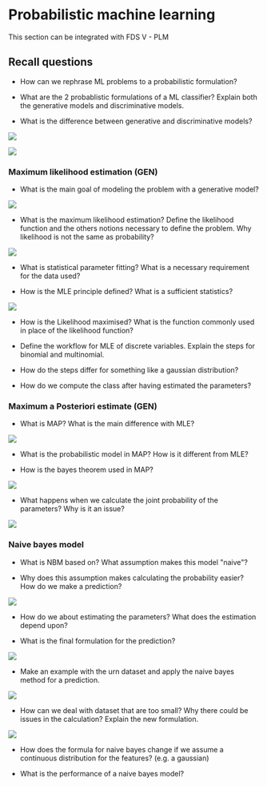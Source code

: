 # Probabilistic machine learning

This section can be integrated with FDS V - PLM

## Recall questions

- How can we rephrase ML problems to a probabilistic formulation?

- What are the 2 probablistic formulations of a ML classifier? Explain both the generative models and discriminative models.

- What is the difference between generative and discriminative models?

![](./static/ML/pml2.png)

![](./static/ML/pml1.png)

### Maximum likelihood estimation (GEN)

- What is the main goal of modeling the problem with a generative model? 
  
![](./static/ML/pml3.png)

- What is the maximum likelihood estimation? Define the likelihood function and the others notions necessary to define the problem. Why likelihood is not the same as probability?
  
![](./static/ML/pml4.png)

- What is statistical parameter fitting? What is a necessary requirement for the data used?

- How is the MLE principle defined?  What is a sufficient statistics?

![](./static/ML/pml5.png)

- How is the Likelihood maximised? What is the function commonly used in place of the likelihood function?

- Define the workflow for MLE of discrete variables. Explain the steps for binomial and multinomial.

- How do the steps differ for something like a gaussian distribution?

- How do we compute the class after having estimated the parameters?

### Maximum a Posteriori estimate (GEN)

- What is MAP? What is the main difference with MLE?

![](./static/ML/pml9.png)

- What is the probabilistic model in MAP? How is it different from MLE?

- How is the bayes theorem used in MAP?
  
![](./static/ML/pml10.png)

- What happens when we calculate the joint probability of the parameters? Why is it an issue?

![](./static/ML/pml11.png)

### Naive bayes model 

- What is NBM based on? What assumption makes this model "naive"?

- Why does this assumption makes calculating the probability easier? How do we make a prediction?

![](./static/ML/pml6.png)

- How do we about estimating the parameters? What does the estimation depend upon?

- What is the final formulation for the prediction?

![](./static/ML/pml12.png)

- Make an example with the urn dataset and apply the naive bayes method for a prediction.

![](./static/ML/pml7.png)

- How can we deal with dataset that are too small? Why there could be issues in the calculation? Explain the new formulation.

![](./static/ML/pml8.png)

- How does the formula for naive bayes change if we assume a continuous distribution for the features? (e.g. a gaussian)

- What is the performance of a naive bayes model?